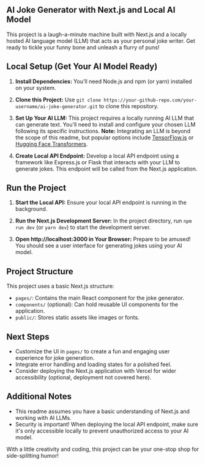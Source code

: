 ## AI Joke Generator with Next.js and Local AI Model

This project is a laugh-a-minute machine built with Next.js and a locally hosted AI language model (LLM) that acts as your personal joke writer. Get ready to tickle your funny bone and unleash a flurry of puns!

## Local Setup (Get Your AI Model Ready)

1. **Install Dependencies:**
   You'll need Node.js and npm (or yarn) installed on your system.

2. **Clone this Project:**
   Use `git clone https://your-github-repo.com/your-username/ai-joke-generator.git` to clone this repository.

3. **Set Up Your AI LLM:**
   This project requires a locally running AI LLM that can generate text. You'll need to install and configure your chosen LLM following its specific instructions. 
   **Note:** Integrating an LLM is beyond the scope of this readme, but popular options include [TensorFlow.js](https://www.tensorflow.org/js) or [Hugging Face Transformers](https://huggingface.co/transformers/).

4. **Create Local API Endpoint:**
   Develop a local API endpoint using a framework like Express.js or Flask that interacts with your LLM to generate jokes. This endpoint will be called from the Next.js application.

## Run the Project

1. **Start the Local API:**
   Ensure your local API endpoint is running in the background.

2. **Run the Next.js Development Server:**
   In the project directory, run `npm run dev` (or `yarn dev`) to start the development server.

3. **Open http://localhost:3000 in Your Browser:**
   Prepare to be amused! You should see a user interface for generating jokes using your AI model.

## Project Structure

This project uses a basic Next.js structure:

- `pages/`: Contains the main React component for the joke generator.
- `components/` (optional): Can hold reusable UI components for the application.
- `public/`: Stores static assets like images or fonts.

## Next Steps

- Customize the UI in `pages/` to create a fun and engaging user experience for joke generation.
- Integrate error handling and loading states for a polished feel.
- Consider deploying the Next.js application with Vercel for wider accessibility (optional, deployment not covered here).

## Additional Notes

- This readme assumes you have a basic understanding of Next.js and working with AI LLMs.
- Security is important! When deploying the local API endpoint, make sure it's only accessible locally to prevent unauthorized access to your AI model.

With a little creativity and coding, this project can be your one-stop shop for side-splitting humor!
